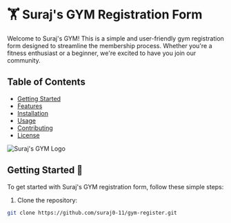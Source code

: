 # 🏋️ Suraj's GYM Registration Form

Welcome to Suraj's GYM! This is a simple and user-friendly gym registration form designed to streamline the membership process. Whether you're a fitness enthusiast or a beginner, we're excited to have you join our community.

## Table of Contents

- [Getting Started](#getting-started)
- [Features](#features)
- [Installation](#installation)
- [Usage](#usage)
- [Contributing](#contributing)
- [License](#license)

![Suraj's GYM Logo](./assets/gym-logo.png)

## Getting Started 🚀

To get started with Suraj's GYM registration form, follow these simple steps:

1. Clone the repository:

```bash
git clone https://github.com/suraj0-11/gym-register.git
